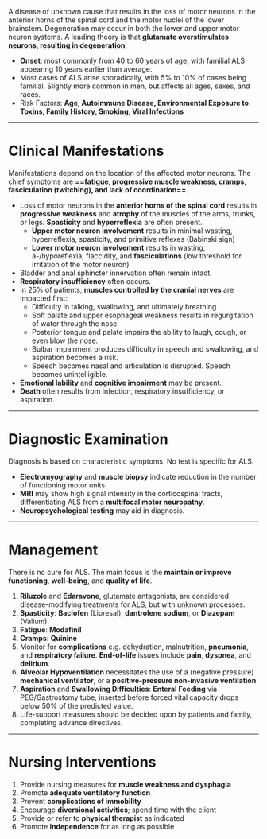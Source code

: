 A disease of unknown cause that results in the loss of motor neurons in the anterior horns of the spinal cord and the motor nuclei of the lower brainstem. Degeneration may occur in both the lower and upper motor neuron systems. A leading theory is that **glutamate overstimulates neurons, resulting in degeneration**.
- **Onset**: most commonly from 40 to 60 years of age, with familial ALS appearing 10 years earlier than average.
- Most cases of ALS arise sporadically, with 5% to 10% of cases being familial. Slightly more common in men, but affects all ages, sexes, and races.
- Risk Factors: **Age, Autoimmune Disease, Environmental Exposure to Toxins, Family History, Smoking, Viral Infections**
___
# Clinical Manifestations
Manifestations depend on the location of the affected motor neurons. The chief symptoms are **==fatigue, progressive muscle weakness, cramps, fasciculation (twitching), and lack of coordination==**.
- Loss of motor neurons in the **anterior horns of the spinal cord** results in **progressive weakness** and **atrophy** of the muscles of the arms, trunks, or legs. **Spasticity** and **hyperreflexia** are often present.
	- **Upper motor neuron involvement** results in minimal wasting, hyperreflexia, spasticity, and primitive reflexes (Babinski sign)
	- **Lower motor neuron involvement** results in wasting, a-/hyporeflexia, flaccidity, and **fasciculations** (low threshold for irritation of the motor neuron)
- Bladder and anal sphincter innervation often remain intact.
- **Respiratory insufficiency** often occurs.
- In 25% of patients, **muscles controlled by the cranial nerves** are impacted first:
	- Difficulty in talking, swallowing, and ultimately breathing.
	- Soft palate and upper esophageal weakness results in regurgitation of water through the nose.
	- Posterior tongue and palate impairs the ability to laugh, cough, or even blow the nose.
	- Bulbar impairment produces difficulty in speech and swallowing, and aspiration becomes a risk.
	- Speech becomes nasal and articulation is disrupted. Speech becomes unintelligible.
- **Emotional lability** and **cognitive impairment** may be present.
- **Death** often results from infection, respiratory insufficiency, or aspiration.
___
# Diagnostic Examination
Diagnosis is based on characteristic symptoms. No test is specific for ALS.
- **Electromyography** and **muscle biopsy** indicate reduction in the number of functioning motor units.
- **MRI** may show high signal intensity in the corticospinal tracts, differentiating ALS from a **multifocal motor neuropathy**.
- **Neuropsychological testing** may aid in diagnosis.
___
# Management
There is no cure for ALS. The main focus is the **maintain or improve functioning**, **well-being**, and **quality of life**.
1. **Riluzole** and **Edaravone**, glutamate antagonists, are considered disease-modifying treatments for ALS, but with unknown processes.
2. **Spasticity**: **Baclofen** (Lioresal), **dantrolene sodium**, or **Diazepam** (Valium).
3. **Fatigue**: **Modafinil**
4. **Cramps**: **Quinine**
5. Monitor for **complications** e.g. dehydration, malnutrition, **pneumonia**, and **respiratory failure**. **End-of-life** issues include **pain**, **dyspnea**, and **delirium**.
6. **Alveolar Hypoventilation** necessitates the use of a (negative pressure) **mechanical ventilator**, or a **positive-pressure non-invasive ventilation**.
7. **Aspiration** and **Swallowing Difficulties**: **Enteral Feeding** via PEG/Gastrostomy tube, inserted before forced vital capacity drops below 50% of the predicted value.
8. Life-support measures should be decided upon by patients and family, completing advance directives.
___
# Nursing Interventions
1. Provide nursing measures for **muscle weakness and dysphagia**
2. Promote **adequate ventilatory function**
3. Prevent **complications of immobility**
4. Encourage **diversional activities**; spend time with the client
5. Provide or refer to **physical therapist** as indicated
6. Promote **independence** for as long as possible